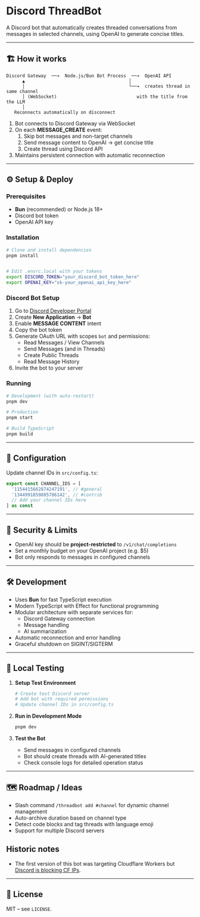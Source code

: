 # Discord ThreadBot

A Discord bot that automatically creates threaded conversations from messages in selected channels, using OpenAI to generate concise titles.

---

## 🏗 How it works

```
Discord Gateway  ──➔  Node.js/Bun Bot Process  ──➔  OpenAI API
      ▲                                       │
      │                                       └──➔  creates thread in same channel
      │ (WebSocket)                              with the title from the LLM
      │
   Reconnects automatically on disconnect
```

1. Bot connects to Discord Gateway via WebSocket
2. On each **MESSAGE_CREATE** event:
   1. Skip bot messages and non-target channels
   2. Send message content to OpenAI → get concise title
   3. Create thread using Discord API
3. Maintains persistent connection with automatic reconnection

---

## ⚙️ Setup & Deploy

### Prerequisites

- **Bun** (recommended) or Node.js 18+
- Discord bot token
- OpenAI API key

### Installation

```bash
# Clone and install dependencies
pnpm install


# Edit .envrc.local with your tokens
export DISCORD_TOKEN="your_discord_bot_token_here"
export OPENAI_KEY="sk-your_openai_api_key_here"
```

### Discord Bot Setup

1. Go to [Discord Developer Portal](https://discord.com/developers/applications)
2. Create **New Application** → **Bot**
3. Enable **MESSAGE CONTENT** intent
4. Copy the bot token
5. Generate OAuth URL with scopes `bot` and permissions:
   - Read Messages / View Channels
   - Send Messages (and in Threads)
   - Create Public Threads
   - Read Message History
6. Invite the bot to your server

### Running

```bash
# Development (with auto-restart)
pnpm dev

# Production
pnpm start

# Build TypeScript
pnpm build
```

---

## 🔧 Configuration

Update channel IDs in `src/config.ts`:

```typescript
export const CHANNEL_IDS = [
  '1154415662874247191', // #general
  '1344991859805786142', // #contrib
  // Add your channel IDs here
] as const
```

---

## 🔐 Security & Limits

- OpenAI key should be **project-restricted** to `/v1/chat/completions`
- Set a monthly budget on your OpenAI project (e.g. $5)
- Bot only responds to messages in configured channels

---

## 🛠 Development

- Uses **Bun** for fast TypeScript execution
- Modern TypeScript with Effect for functional programming
- Modular architecture with separate services for:
  - Discord Gateway connection
  - Message handling
  - AI summarization
- Automatic reconnection and error handling
- Graceful shutdown on SIGINT/SIGTERM

---

## 🧪 Local Testing

1. **Setup Test Environment**
   ```bash
   # Create test Discord server
   # Add bot with required permissions
   # Update channel IDs in src/config.ts
   ```

2. **Run in Development Mode**
   ```bash
   pnpm dev
   ```

3. **Test the Bot**
   - Send messages in configured channels
   - Bot should create threads with AI-generated titles
   - Check console logs for detailed operation status

---

## 🗺 Roadmap / Ideas

- Slash command `/threadbot add #channel` for dynamic channel management
- Auto-archive duration based on channel type
- Detect code blocks and tag threads with language emoji
- Support for multiple Discord servers

## Historic notes

- The first version of this bot was targeting Cloudflare Workers but [Discord is blocking CF IPs](https://github.com/discord/discord-api-docs/issues/7146).

---

## 📄 License

MIT – see `LICENSE`.
